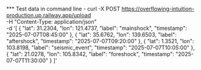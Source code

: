 *** Test data
in command line - curl -X POST https://overflowing-intuition-production.up.railway.app/upload \
  -H "Content-Type: application/json" \
  -d '[
    {
      "lat": 31.2304,
      "lon": 121.4737,
      "label": "mainshock",
      "timestamp": "2025-07-07T08:45:00"
    },
    {
      "lat": 35.6762,
      "lon": 139.6503,
      "label": "aftershock",
      "timestamp": "2025-07-07T09:20:00"
    },
    {
      "lat": 1.3521,
      "lon": 103.8198,
      "label": "seismic_event",
      "timestamp": "2025-07-07T10:05:00"
    },
    {
      "lat": 21.0278,
      "lon": 105.8342,
      "label": "foreshock",
      "timestamp": "2025-07-07T11:30:00"
    }
  ]' 